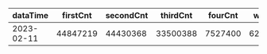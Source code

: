 |dataTime|firstCnt|secondCnt|thirdCnt|fourCnt|winCnt|vrate|wrate|
|-|-|-|-|-|-|-|-|
|2023-02-11|44847219|44430368|33500388|7527400|6297289|0%|0%|